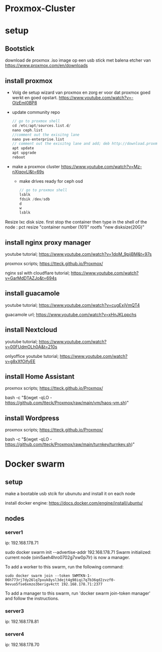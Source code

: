 # Proxmox-Cluster


# setup

## Bootstick
download de proxmox .iso image op een usb stick met balena etcher van https://www.proxmox.com/en/downloads

## install proxmox

* Volg de setup wizard van proxmox en zorg er voor dat proxmox goed werkt en goed opstart.
  https://www.youtube.com/watch?v=-OlzEmI0BP8

* update community repo
  ```c
  // go to proxmox shell
  cd /etc/apt/sources.list.d/
  nano ceph.list
  //comment out the exisitng lane
  nano pve-enterprise.list
  // comment out the exisitng lane and add; deb http://download.proxmox.com/debian/pve bookworm pve-no-subscription
  apt update
  apt upgrade
  reboot
  ```

* make a proxmox cluster
  https://www.youtube.com/watch?v=Mz-nXlqovLI&t=69s
  * make drives ready for ceph osd
    ```c
    // go to proxmox shell
    lsblk
    fdsik /dev/sdb
    d
    w
    lsblk
    ```

Resize lxc disk size. first stop the container then type in the shell of the node : pct resize "container number (101)" rootfs "new disksize(20G)"


## install nginx proxy manager
youtube tutorial; https://www.youtube.com/watch?v=1doM_9pijBM&t=97s 

proxmox scripts; https://tteck.github.io/Proxmox/ 

nginx ssl with cloudflare tutorial; https://www.youtube.com/watch?v=GarMdDTAZJo&t=694s

## install guacamole
youtube tutorial; https://www.youtube.com/watch?v=cugExjVmQT4

guacamole url; https://www.youtube.com/watch?v=xHnJKLppchs

## install Nextcloud
youtube tutorial; https://www.youtube.com/watch?v=00FUdmOLh0A&t=210s

onlyoffice youtube tutorial; https://www.youtube.com/watch?v=g8xXfOifyEE

## install Home Assistant
proxmox scripts; https://tteck.github.io/Proxmox/ 

bash -c "$(wget -qLO - https://github.com/tteck/Proxmox/raw/main/vm/haos-vm.sh)"

## install Wordpress
proxmox scripts; https://tteck.github.io/Proxmox/ 

bash -c "$(wget -qLO - https://github.com/tteck/Proxmox/raw/main/turnkey/turnkey.sh)"


# Docker swarm

## setup
make a bootable usb stcik for ubunutu and install it on each node

install docker engine: https://docs.docker.com/engine/install/ubuntu/

## nodes

### server1
ip: 192.168.178.71

sudo docker swarm init --advertise-addr 192.168.178.71
Swarm initialized: current node (oini5aeh4hro0702g7xw0p7lr) is now a manager.

To add a worker to this swarm, run the following command:

    sudo docker swarm join --token SWMTKN-1-06h773rj7dy26lq7pxuk8ysl3dejt4g98iqi7q7b36qd2zvzf0-9evuo5fse6xmzo3berigv4ctt 192.168.178.71:2377

To add a manager to this swarm, run 'docker swarm join-token manager' and follow the instructions.

### server3
ip: 192.168.178.81

### server4
ip: 192.168.178.70
